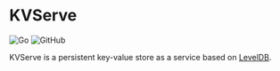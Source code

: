 # KVServe

![Go](https://img.shields.io/github/go-mod/go-version/adarsh1021/kv-serve?logo=go)
![GitHub](https://img.shields.io/github/license/adarsh1021/kv-serve)

KVServe is a persistent key-value store as a service based on [LevelDB](https://github.com/google/leveldb).
